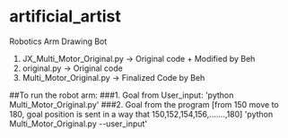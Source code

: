 # artificial_artist
Robotics Arm Drawing Bot

1. JX_Multi_Motor_Original.py -> Original code + Modified by Beh
2. original.py -> Original code
3. Multi_Motor_Original.py -> Finalized Code by Beh


##To run the robot arm:
###1. Goal from User_input:
    'python Multi_Motor_Original.py'
###2. Goal from the program [from 150 move to 180, goal position is sent in a way that 150,152,154,156,.......,180]
    'python Multi_Motor_Original.py --user_input'
